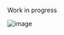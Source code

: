 Work in progress

![image](https://user-images.githubusercontent.com/88794503/233211571-03f34d83-5c78-4e59-9f7c-6d176d99bff9.png)

